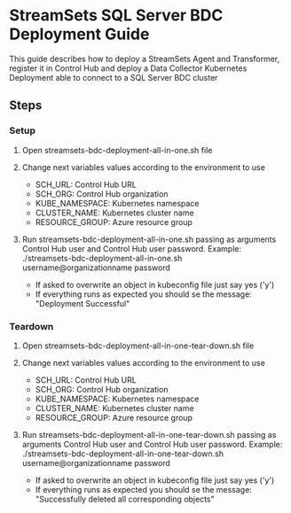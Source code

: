 # StreamSets SQL Server BDC Deployment Guide

This guide describes how to deploy a StreamSets Agent and Transformer, register it in Control Hub and deploy a 
Data Collector Kubernetes Deployment able to connect to a SQL Server BDC cluster

## Steps

### Setup

1. Open streamsets-bdc-deployment-all-in-one.sh file

2. Change next variables values according to the environment to use
   * SCH_URL: Control Hub URL
   * SCH_ORG: Control Hub organization
   * KUBE_NAMESPACE: Kubernetes namespace
   * CLUSTER_NAME: Kubernetes cluster name
   * RESOURCE_GROUP: Azure resource group

3. Run streamsets-bdc-deployment-all-in-one.sh passing as arguments Control Hub user and Control Hub user password. 
Example: ./streamsets-bdc-deployment-all-in-one.sh username@organizationname password
    * If asked to overwrite an object in kubeconfig file just say yes ('y')
    * If everything runs as expected you should se the message: "Deployment Successful"

### Teardown

1. Open streamsets-bdc-deployment-all-in-one-tear-down.sh file

2. Change next variables values according to the environment to use
   * SCH_URL: Control Hub URL
   * SCH_ORG: Control Hub organization
   * KUBE_NAMESPACE: Kubernetes namespace
   * CLUSTER_NAME: Kubernetes cluster name
   * RESOURCE_GROUP: Azure resource group

3. Run streamsets-bdc-deployment-all-in-one-tear-down.sh passing as arguments Control Hub user and Control Hub user password. 
Example: ./streamsets-bdc-deployment-all-in-one-tear-down.sh username@organizationname password
    * If asked to overwrite an object in kubeconfig file just say yes ('y')
    * If everything runs as expected you should se the message: "Successfully deleted all corresponding objects"
